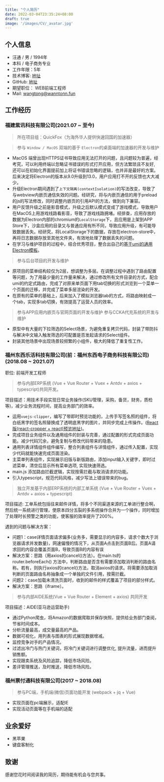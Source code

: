 ```yaml
---
title: "个人简历"
date: 2022-03-04T23:35:24+08:00
draft: true
image: '/images/CV/_avatar.jpg'
---
```


<!--more-->

## 个人信息
- 汪通 / 男 / 1994年
- 本科 / 电子商务专业
- 工作年限：5年
- 技术博客: [地址](https://wanntonn.github.io)
- GitHub: [地址](https://github.com/WannTonn)
- 期望职位： WEB前端工程师
- Mail: wangtong@wanntonn.fun

## 工作经历
### 福建紫讯科技有限公司(2021.07 ~ 至今)
> 所在项目组：QuickFox（为海外华人提供快速回国的加速器）

> 参与 `Window / MacOS` 双端的基于 `Electron`的桌面端的加速器的开发与维护
 - MacOS 端曾出现HTTPS证书导致应用无法打开的问题，且问题较为普遍，经考究，可以利用终端以忽略证书错误的形式打开应用，但方法繁琐且不友好, 还可以在初始化界面提前加上将证书错误忽略的逻辑，也并非是最好的方案。后来决定将Electron的版本从9.0升级到13.0，用户应用打不开的反馈也大大减少。
 - 升级Electron期间遇到了`上下文隔离(contextIsolation)`的写法改变，导致了与webview内嵌页通信失效的问题。经研究，将与内嵌页通信的用于preload的js的写法修改，同时调整内嵌页的引用API的方法，做到向下兼容。
 - 用户反馈升级之前是影音模式，升级之后默认模式变成了游戏模式，导致用户在MacOS上用游戏线路看影音，导致了游戏线路拥堵。经排查，应用存放的数据为Electron内部的chromium的`LocalStorage`下，且应用是上架到APP Store下，沙盒应用的目录又与普通应用有所不同，导致应用升级，有可能导致数据丢失。经研究，将LocalStorage下的数据，存放在electron-store中，再将日志数据存放至其他文件夹，有效地处理了数据丢失的问题。
 - 在学习与维护项目的过程中，结合优秀项目，整合出自己的[基于umi的通用Electron模板](https://github.com/WannTonn/electron-umi-template)。
> 参与后台项目的开发与维护
 - 原项目的菜单结构较仅为2层，想调整为多层。在调整过程中遇到了路由配置等问题，为了用最少量的工作量来解决，通过修改所有文件目录的方式，配合umi的约定式路由，完成了对原来单页面下用tab切换的形式浏览到一个菜单一个页面的迁移，并完成了菜单多层渲染的开发。
 - 在原有的菜单的基础上，后来加入了模拟浏览器tab的方式，将路由映射成一个tab，实现多tab切换，有效提高了运营人员的效率。
> 参与APP应用内嵌页与官网页面的开发与维护
> 参与CCKA代充系统的开发与维护
 - 原型中有大量的下拉筛选的Select场景，为避免重复拷贝代码，封装了带防抖与解决中文输入触发筛选的可配置是否发起请求的Select组件。
 - 封装其他场景中出现场景较频繁的小组件，极大的降低了重复性工作。

### 福州东西乐活科技有限公司(前：福州东西电子商务科技有限公司) (2018.08 ~ 2021.07)
 职位: 前端开发工程师
> 参与内部ERP系统 (Vue + Vue Router + Vuex + Antdv + axios + typescript)共同开发。

  项目描述：用技术手段实现日常业务操作(SKU管理，采购，备货，财务，质检等)，减少业务流程时间，提高业务部门的效率。
 - 运用`vuejs-clipper`，编写了带即时预览功能的，上传手写签名照的组件，将白纸黑字的签名照替换成了透明底黑字的图片，并同步完成上传操作。([React版(react-cropper + react)预览地址](https://wanntonn.github.io/signaturer/))。
 - 完成项目业务组件以及通用组件的封装与完善，通过配置的形式完成页面功能。减少代码冗余，避免复制与修改代码带来的隐患。
 - 通用列表详情组件组件编写，整合列表组件与详情组件，通过传入配置，实现少代码就能快速完成页面渲染。
 - 主菜单列表组件，实现展示旧版与新版路由，添加input输入关键字，即时过滤菜单，清空后显示所有菜单选项, 实现快速筛选。
 - main.js 添加路由拦截逻辑，实现按需拦截与取消请求的功能。
 - 引入typescript，规范代码风格，减少写法上错误带来的bug。

> 独立开发基于内部ERP系统的内部工单系统 (Vue + Vue Router + Vuex + Antdv + axios + typescript)

 项目描述: 工单系统包括往来邮件详情，将多个不同渠道来源的工单进行整合啊，然后统一系统进行管理，使原本四分五裂的多系统操作合并为一个操作，同时增加了处理时长预警之类的功能，使客服的效率提升了200%。
 
 遇到的问题与解决方案：
  - 问题1：case详情页面请求偏多(业务多，需要显示的内容多，请求个数大于浏览器请求并发数量)，网速偏慢的情况下，从页面A点击到页面B后。页面A请求回的内容会覆盖页面B，导致页面B的内容有误
  - 解决方案：思路（用axios的cancel()方法）。在main.ts的 router.beforeEach() 方法中，判断路由是否含有需要添加取消判断的路由名称。若有，则执行axios的cancel()方法，取消axios的请求。将需要添加取消判断的页面路由名称抽象成一个单独的文件引用，按需拦截。
  - 问题2：case加载未清洗页面时，收到的邮件的样式覆盖了项目的部分样式。
  - 解决方案：思路（iframe）。

> 参与内部AIDE系统(Vue + Vue Router + Element + axios) 共同开发

 项目描述：AIDE(亚马逊运营助手)

 - 通过Python爬虫，将Amazon的数据爬取并保存快照，提供给业务部门查阅，节省时间成本。
 - 分析流量最高，成交量最高的产品。
 - 数据可视化，用列表与图表的形式展现数据增减。
 - 监控竞争对手的产品情况。
 - 过滤出冷门与热门关键词，将冷门关键词进行调整优化, 提升流量，进而提升销售额。
 - 实现跟卖系统及风险追踪，降低市场风险。
 - 差评管理推送，及时推送，降低市场风险。

### 福州票付通科技有限公司(2017 ~ 2018.08)

 > 参与PC端，手机端(微信)页面功能开发 (webpack + jq + Vue)

  - 实现页面在pc端展示，适配IE
  - 实现活动页面等在手机端的适配
## 业余爱好
 - 黑苹果
 - 键盘客制化

## 致谢
感谢您花时间阅读我的简历，期待能有机会与您共事。